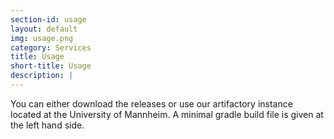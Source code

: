 ```yaml
---
section-id: usage
layout: default
img: usage.png
category: Services
title: Usage
short-title: Usage
description: |
---
```


You can either download the releases or use our artifactory instance located at the University of Mannheim. A minimal gradle build file is  given at the left hand side.